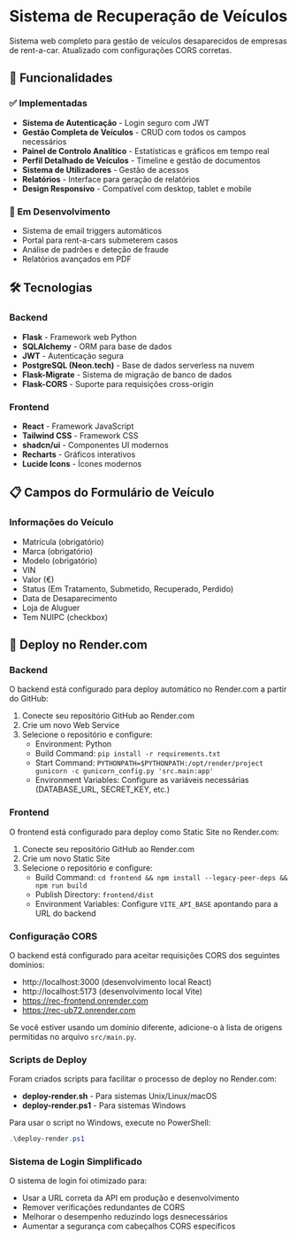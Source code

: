 # Sistema de Recuperação de Veículos

Sistema web completo para gestão de veículos desaparecidos de empresas de rent-a-car. Atualizado com configurações CORS corretas.

## 🚀 Funcionalidades

### ✅ Implementadas
- **Sistema de Autenticação** - Login seguro com JWT
- **Gestão Completa de Veículos** - CRUD com todos os campos necessários
- **Painel de Controlo Analítico** - Estatísticas e gráficos em tempo real
- **Perfil Detalhado de Veículos** - Timeline e gestão de documentos
- **Sistema de Utilizadores** - Gestão de acessos
- **Relatórios** - Interface para geração de relatórios
- **Design Responsivo** - Compatível com desktop, tablet e mobile

### 🔄 Em Desenvolvimento
- Sistema de email triggers automáticos
- Portal para rent-a-cars submeterem casos
- Análise de padrões e deteção de fraude
- Relatórios avançados em PDF

## 🛠️ Tecnologias

### Backend
- **Flask** - Framework web Python
- **SQLAlchemy** - ORM para base de dados
- **JWT** - Autenticação segura
- **PostgreSQL (Neon.tech)** - Base de dados serverless na nuvem
- **Flask-Migrate** - Sistema de migração de banco de dados
- **Flask-CORS** - Suporte para requisições cross-origin

### Frontend
- **React** - Framework JavaScript
- **Tailwind CSS** - Framework CSS
- **shadcn/ui** - Componentes UI modernos
- **Recharts** - Gráficos interativos
- **Lucide Icons** - Ícones modernos

## 📋 Campos do Formulário de Veículo

### Informações do Veículo
- Matrícula (obrigatório)
- Marca (obrigatório)
- Modelo (obrigatório)
- VIN
- Valor (€)
- Status (Em Tratamento, Submetido, Recuperado, Perdido)
- Data de Desaparecimento
- Loja de Aluguer
- Tem NUIPC (checkbox)

## 🚀 Deploy no Render.com

### Backend
O backend está configurado para deploy automático no Render.com a partir do GitHub:

1. Conecte seu repositório GitHub ao Render.com
2. Crie um novo Web Service
3. Selecione o repositório e configure:
   - Environment: Python
   - Build Command: `pip install -r requirements.txt`
   - Start Command: `PYTHONPATH=$PYTHONPATH:/opt/render/project gunicorn -c gunicorn_config.py 'src.main:app'`
   - Environment Variables: Configure as variáveis necessárias (DATABASE_URL, SECRET_KEY, etc.)

### Frontend
O frontend está configurado para deploy como Static Site no Render.com:

1. Conecte seu repositório GitHub ao Render.com
2. Crie um novo Static Site
3. Selecione o repositório e configure:
   - Build Command: `cd frontend && npm install --legacy-peer-deps && npm run build`
   - Publish Directory: `frontend/dist`
   - Environment Variables: Configure `VITE_API_BASE` apontando para a URL do backend

### Configuração CORS
O backend está configurado para aceitar requisições CORS dos seguintes domínios:
- http://localhost:3000 (desenvolvimento local React)
- http://localhost:5173 (desenvolvimento local Vite)
- https://rec-frontend.onrender.com
- https://rec-ub72.onrender.com

Se você estiver usando um domínio diferente, adicione-o à lista de origens permitidas no arquivo `src/main.py`.

### Scripts de Deploy
Foram criados scripts para facilitar o processo de deploy no Render.com:

- **deploy-render.sh** - Para sistemas Unix/Linux/macOS
- **deploy-render.ps1** - Para sistemas Windows

Para usar o script no Windows, execute no PowerShell:
```powershell
.\deploy-render.ps1
```

### Sistema de Login Simplificado
O sistema de login foi otimizado para:
- Usar a URL correta da API em produção e desenvolvimento
- Remover verificações redundantes de CORS
- Melhorar o desempenho reduzindo logs desnecessários
- Aumentar a segurança com cabeçalhos CORS específicos


